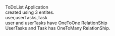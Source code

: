 ToDoList Application
<br>
created using 3 entites.
<br>
user,userTasks,Task
<br>
user and userTasks have OneToOne RelationShip
<br>
UserTasks and Task has OneToMany RelationShip.
